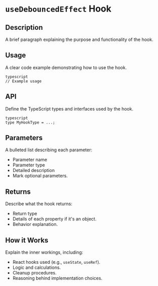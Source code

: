 # `useDebouncedEffect` Hook

## Description

A brief paragraph explaining the purpose and functionality of the hook.

## Usage

A clear code example demonstrating how to use the hook.

```
typescript
// Example usage

```

## API

Define the TypeScript types and interfaces used by the hook.

```
typescript
type MyHookType = ...;

```

## Parameters

A bulleted list describing each parameter:

- Parameter name
- Parameter type
- Detailed description
- Mark optional parameters.

## Returns

Describe what the hook returns:

- Return type
- Details of each property if it's an object.
- Behavior explanation.

## How it Works

Explain the inner workings, including:

- React hooks used (e.g., `useState`, `useRef`).
- Logic and calculations.
- Cleanup procedures.
- Reasoning behind implementation choices.
